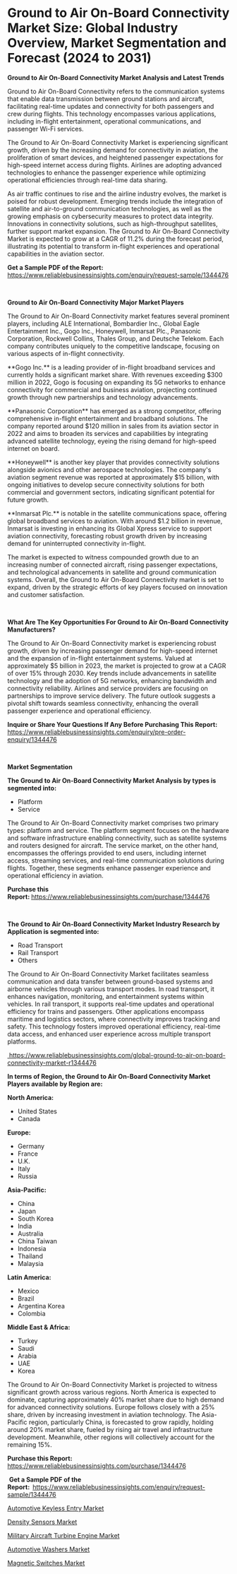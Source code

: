 <p><h1>Ground to Air On-Board Connectivity Market Size: Global Industry Overview, Market Segmentation and Forecast (2024 to 2031)</h1></p><p><strong>Ground to Air On-Board Connectivity Market Analysis and Latest Trends</strong></p>
<p><p>Ground to Air On-Board Connectivity refers to the communication systems that enable data transmission between ground stations and aircraft, facilitating real-time updates and connectivity for both passengers and crew during flights. This technology encompasses various applications, including in-flight entertainment, operational communications, and passenger Wi-Fi services. </p><p>The Ground to Air On-Board Connectivity Market is experiencing significant growth, driven by the increasing demand for connectivity in aviation, the proliferation of smart devices, and heightened passenger expectations for high-speed internet access during flights. Airlines are adopting advanced technologies to enhance the passenger experience while optimizing operational efficiencies through real-time data sharing.</p><p>As air traffic continues to rise and the airline industry evolves, the market is poised for robust development. Emerging trends include the integration of satellite and air-to-ground communication technologies, as well as the growing emphasis on cybersecurity measures to protect data integrity. Innovations in connectivity solutions, such as high-throughput satellites, further support market expansion. The Ground to Air On-Board Connectivity Market is expected to grow at a CAGR of 11.2% during the forecast period, illustrating its potential to transform in-flight experiences and operational capabilities in the aviation sector.</p></p>
<p><strong>Get a Sample PDF of the Report:&nbsp;</strong> <a href="https://www.reliablebusinessinsights.com/enquiry/request-sample/1344476?utm_campaign=117&utm_medium=2&utm_source=Github&utm_content=ia&utm_term=30092024&utm_id=ground-to-air-on-board-connectivity">https://www.reliablebusinessinsights.com/enquiry/request-sample/1344476</a></p>
<p>&nbsp;</p>
<p><strong>Ground to Air On-Board Connectivity Major Market Players</strong></p>
<p><p>The Ground to Air On-Board Connectivity market features several prominent players, including ALE International, Bombardier Inc., Global Eagle Entertainment Inc., Gogo Inc., Honeywell, Inmarsat Plc., Panasonic Corporation, Rockwell Collins, Thales Group, and Deutsche Telekom. Each company contributes uniquely to the competitive landscape, focusing on various aspects of in-flight connectivity.</p><p>**Gogo Inc.** is a leading provider of in-flight broadband services and currently holds a significant market share. With revenues exceeding $300 million in 2022, Gogo is focusing on expanding its 5G networks to enhance connectivity for commercial and business aviation, projecting continued growth through new partnerships and technology advancements.</p><p>**Panasonic Corporation** has emerged as a strong competitor, offering comprehensive in-flight entertainment and broadband solutions. The company reported around $120 million in sales from its aviation sector in 2022 and aims to broaden its services and capabilities by integrating advanced satellite technology, eyeing the rising demand for high-speed internet on board.</p><p>**Honeywell** is another key player that provides connectivity solutions alongside avionics and other aerospace technologies. The company's aviation segment revenue was reported at approximately $15 billion, with ongoing initiatives to develop secure connectivity solutions for both commercial and government sectors, indicating significant potential for future growth.</p><p>**Inmarsat Plc.** is notable in the satellite communications space, offering global broadband services to aviation. With around $1.2 billion in revenue, Inmarsat is investing in enhancing its Global Xpress service to support aviation connectivity, forecasting robust growth driven by increasing demand for uninterrupted connectivity in-flight.</p><p>The market is expected to witness compounded growth due to an increasing number of connected aircraft, rising passenger expectations, and technological advancements in satellite and ground communication systems. Overall, the Ground to Air On-Board Connectivity market is set to expand, driven by the strategic efforts of key players focused on innovation and customer satisfaction.</p></p>
<p>&nbsp;</p>
<p><strong>What Are The Key Opportunities For Ground to Air On-Board Connectivity Manufacturers?</strong></p>
<p><p>The Ground to Air On-Board Connectivity market is experiencing robust growth, driven by increasing passenger demand for high-speed internet and the expansion of in-flight entertainment systems. Valued at approximately $5 billion in 2023, the market is projected to grow at a CAGR of over 15% through 2030. Key trends include advancements in satellite technology and the adoption of 5G networks, enhancing bandwidth and connectivity reliability. Airlines and service providers are focusing on partnerships to improve service delivery. The future outlook suggests a pivotal shift towards seamless connectivity, enhancing the overall passenger experience and operational efficiency.</p></p>
<p><strong>Inquire or Share Your Questions If Any Before Purchasing This Report:</strong> <a href="https://www.reliablebusinessinsights.com/enquiry/pre-order-enquiry/1344476?utm_campaign=117&utm_medium=2&utm_source=Github&utm_content=ia&utm_term=30092024&utm_id=ground-to-air-on-board-connectivity">https://www.reliablebusinessinsights.com/enquiry/pre-order-enquiry/1344476</a></p>
<p>&nbsp;</p>
<p><strong>Market Segmentation</strong></p>
<p><strong>The Ground to Air On-Board Connectivity Market Analysis by types is segmented into:</strong></p>
<p><ul><li>Platform</li><li>Service</li></ul></p>
<p><p>The Ground to Air On-Board Connectivity market comprises two primary types: platform and service. The platform segment focuses on the hardware and software infrastructure enabling connectivity, such as satellite systems and routers designed for aircraft. The service market, on the other hand, encompasses the offerings provided to end users, including internet access, streaming services, and real-time communication solutions during flights. Together, these segments enhance passenger experience and operational efficiency in aviation.</p></p>
<p><strong>Purchase this Report:&nbsp;</strong><a href="https://www.reliablebusinessinsights.com/purchase/1344476?utm_campaign=117&utm_medium=2&utm_source=Github&utm_content=ia&utm_term=30092024&utm_id=ground-to-air-on-board-connectivity">https://www.reliablebusinessinsights.com/purchase/1344476</a></p>
<p>&nbsp;</p>
<p><strong>The Ground to Air On-Board Connectivity Market Industry Research by Application is segmented into:</strong></p>
<p><ul><li>Road Transport</li><li>Rail Transport</li><li>Others</li></ul></p>
<p><p>The Ground to Air On-Board Connectivity Market facilitates seamless communication and data transfer between ground-based systems and airborne vehicles through various transport modes. In road transport, it enhances navigation, monitoring, and entertainment systems within vehicles. In rail transport, it supports real-time updates and operational efficiency for trains and passengers. Other applications encompass maritime and logistics sectors, where connectivity improves tracking and safety. This technology fosters improved operational efficiency, real-time data access, and enhanced user experience across multiple transport platforms.</p></p>
<p><a href="https://www.reliablebusinessinsights.com/global-ground-to-air-on-board-connectivity-market-r1344476?utm_campaign=117&utm_medium=2&utm_source=Github&utm_content=ia&utm_term=30092024&utm_id=ground-to-air-on-board-connectivity">&nbsp;https://www.reliablebusinessinsights.com/global-ground-to-air-on-board-connectivity-market-r1344476</a></p>
<p><strong>In terms of Region, the Ground to Air On-Board Connectivity Market Players available by Region are:</strong></p>
<p>
    <p> <strong> North America: </strong>
        <ul>
            <li>United States</li>
            <li>Canada</li>
        </ul>
        </p> 
    <p> <strong> Europe: </strong>
        <ul>
            <li>Germany</li>
            <li>France</li>
            <li>U.K.</li>
            <li>Italy</li>
            <li>Russia</li>
        </ul>
        </p> 
    <p> <strong> Asia-Pacific: </strong>
        <ul>
            <li>China</li>
            <li>Japan</li>
            <li>South Korea</li>
            <li>India</li>
            <li>Australia</li>
            <li>China Taiwan</li>
            <li>Indonesia</li>
            <li>Thailand</li>
            <li>Malaysia</li>
        </ul>
        </p> 
    <p> <strong> Latin America: </strong>
        <ul>
            <li>Mexico</li>
            <li>Brazil</li>
            <li>Argentina Korea</li>
            <li>Colombia</li>
        </ul>
        </p> 
    <p> <strong> Middle East & Africa: </strong>
        <ul>
            <li>Turkey</li>
            <li>Saudi</li>
            <li>Arabia</li>
            <li>UAE</li>
            <li>Korea</li>
        </ul>
    </p>
    </p>
<p><p>The Ground to Air On-Board Connectivity Market is projected to witness significant growth across various regions. North America is expected to dominate, capturing approximately 40% market share due to high demand for advanced connectivity solutions. Europe follows closely with a 25% share, driven by increasing investment in aviation technology. The Asia-Pacific region, particularly China, is forecasted to grow rapidly, holding around 20% market share, fueled by rising air travel and infrastructure development. Meanwhile, other regions will collectively account for the remaining 15%.</p></p>
<p><strong>Purchase this Report: </strong><a href="https://www.reliablebusinessinsights.com/purchase/1344476?utm_campaign=117&utm_medium=2&utm_source=Github&utm_content=ia&utm_term=30092024&utm_id=ground-to-air-on-board-connectivity">https://www.reliablebusinessinsights.com/purchase/1344476</a></p>
<p>&nbsp;<strong>Get a Sample PDF of the Report:&nbsp;&nbsp;</strong><a href="https://www.reliablebusinessinsights.com/enquiry/request-sample/1344476?utm_campaign=117&utm_medium=2&utm_source=Github&utm_content=ia&utm_term=30092024&utm_id=ground-to-air-on-board-connectivity">https://www.reliablebusinessinsights.com/enquiry/request-sample/1344476</a></p>
<p><strong></strong></p>
<p><p><a href="https://www.linkedin.com/pulse/automotive-keyless-entry-market-insights-products-regional-zabxf?utm_campaign=117&utm_medium=2&utm_source=Github&utm_content=ia&utm_term=30092024&utm_id=ground-to-air-on-board-connectivity">Automotive Keyless Entry Market</a></p><p><a href="https://issuu.com/reportprime-2/docs/density-sensors-market-size-2030.pp_2dfabb4ba8c414?utm_campaign=117&utm_medium=2&utm_source=Github&utm_content=ia&utm_term=30092024&utm_id=ground-to-air-on-board-connectivity">Density Sensors Market</a></p><p><a href="https://github.com/ryanbell8967/Market-Research-Report-List-1/blob/main/military-aircraft-turbine-engine-market.md?utm_campaign=117&utm_medium=2&utm_source=Github&utm_content=ia&utm_term=30092024&utm_id=ground-to-air-on-board-connectivity">Military Aircraft Turbine Engine Market</a></p><p><a href="https://www.linkedin.com/pulse/automotive-washers-market-indicators-size-regional-breakdown-g5toe?utm_campaign=117&utm_medium=2&utm_source=Github&utm_content=ia&utm_term=30092024&utm_id=ground-to-air-on-board-connectivity">Automotive Washers Market</a></p><p><a href="https://issuu.com/reportprime-2/docs/magnetic-switches-market-size-2030._3bba61d162eb79?utm_campaign=117&utm_medium=2&utm_source=Github&utm_content=ia&utm_term=30092024&utm_id=ground-to-air-on-board-connectivity">Magnetic Switches Market</a></p></p>